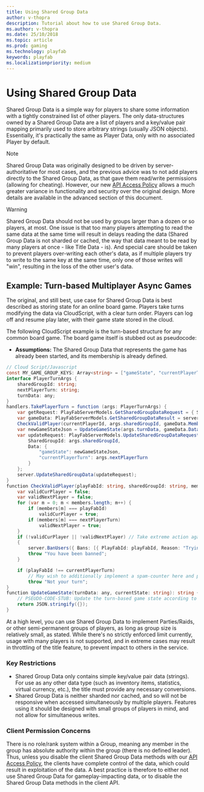 ```yaml
---
title: Using Shared Group Data
author: v-thopra
description: Tutorial about how to use Shared Group Data.
ms.author: v-thopra
ms.date: 25/10/2018
ms.topic: article
ms.prod: gaming
ms.technology: playfab
keywords: playfab
ms.localizationpriority: medium
---
```


# Using Shared Group Data

Shared Group Data is a simple way for players to share some information with a tightly constrained list of other players. The only data-structures owned by a Shared Group Data are a list of players and a key/value pair mapping primarily used to store arbitrary strings (usually JSON objects). Essentially, it's practically the same as Player Data, only with no associated Player by default.

> [!NOTE]
> Shared Group Data was originally designed to be driven by server-authoritative for most cases, and the previous advice was to not add players directly to the Shared Group Data, as that gave them read/write permissions (allowing for cheating). However, our new [API Access Policy](../../config/gamemanager/api-access-policy) allows a much greater variance in functionality and security over the original design. More details are available in the advanced section of this document.

> [!WARNING]
> Shared Group Data should not be used by groups larger than a dozen or so players, at most. One issue is that too many players attempting to read the same data at the same time will result in delays reading the data (Shared Group Data is not sharded or cached, the way that data meant to be read by many players at once - like Title Data - is). And special care should be taken to prevent players over-writing each other's data, as if multiple players try to write to the same key at the same time, only one of those writes will "win", resulting in the loss of the other user's data. 

## Example: Turn-based Multiplayer Async Games

The original, and still best, use case for Shared Group Data is best described as storing state for an online board game. Players take turns modifying the data via CloudScript, with a clear turn order. Players can log off and resume play later, with their game state stored in the cloud.

The following CloudScript example is the turn-based structure for any common board game. The board game itself is stubbed out as pseudocode:

- **Assumptions:**  The Shared Group Data that represents the game has already been started, and its membership is already defined.

```csharp
// Cloud Script/Javascript
const MY_GAME_GROUP_KEYS: Array<string> = ["gameState", "currentPlayerTurn"];
interface PlayerTurnArgs {
    sharedGroupId: string;
    nextPlayerTurn: string;
    turnData: any;
}
handlers.TakePlayerTurn = function (args: PlayerTurnArgs) {
    var getRequest: PlayFabServerModels.GetSharedGroupDataRequest = { SharedGroupId: args.sharedGroupId, GetMembers: true, Keys: MY_GAME_GROUP_KEYS };
    var gameData: PlayFabServerModels.GetSharedGroupDataResult = server.GetSharedGroupData(getRequest);
    CheckValidPlayer(currentPlayerId, args.sharedGroupId, gameData.Members, gameData.Data["currentPlayerTurn"].Value, args.nextPlayerTurn);
    var newGameStateJson = UpdateGameState(args.turnData, gameData.Data["gameState"].Value);
    var updateRequest: PlayFabServerModels.UpdateSharedGroupDataRequest = {
        SharedGroupId: args.sharedGroupId,
        Data: {
            "gameState": newGameStateJson,
            "currentPlayerTurn": args.nextPlayerTurn
        }
    };
    server.UpdateSharedGroupData(updateRequest);
}
function CheckValidPlayer(playFabId: string, sharedGroupId: string, members: Array<string>, currentPlayerTurn: string, nextPlayerTurn: string): void {
    var validCurPlayer = false;
    var validNextPlayer = false;
    for (var m = 0; m < members.length; m++) {
        if (members[m] === playFabId)
            validCurPlayer = true;
        if (members[m] === nextPlayerTurn)
            validNextPlayer = true;
    }
    if (!validCurPlayer || !validNextPlayer) // Take extreme action against a player trying to cheat
    {
        server.BanUsers({ Bans: [{ PlayFabId: playFabId, Reason: "Trying to play a game you don't belong to: " + sharedGroupId }] });
        throw "You have been banned";
    }

    if (playFabId !== currentPlayerTurn)
        // May wish to additionally implement a spam-counter here and potentially take more extreme action for high-spam count
        throw "Not your turn";
}
function UpdateGameState(turnData: any, currentState: string): string {
    // PSEUDO-CODE-STUB: Update the turn-based game state according to the rules of this game
    return JSON.stringify({});
}
```

At a high level, you can use Shared Group Data to implement Parties/Raids, or other semi-permanent groups of players, as long as group size is relatively small, as stated. While there's no strictly enforced limit currently, usage with many players is not supported, and in extreme cases may result in throttling of the title feature, to prevent impact to others in the service.

### Key Restrictions

- Shared Group Data only contains simple key/value pair data (strings). For use as any other data type (such as inventory items, statistics, virtual currency, etc.), the title must provide any necessary conversions.
- Shared Group Data is neither sharded nor cached, and so will not be responsive when accessed simultaneously by multiple players. Features using it should be designed with small groups of players in mind, and not allow for simultaneous writes.

### Client Permission Concerns

There is no role/rank system within a Group, meaning any member in the group has absolute authority within the group (there is no defined leader). Thus, unless you disable the client Shared Group Data methods with our [API Access Policy](../../config/gamemanager/api-access-policy), the clients have complete control of the data, which could result in exploitation of the data. A best practice is therefore to either not use Shared Group Data for gameplay-impacting data, or to disable the Shared Group Data methods in the client API.
